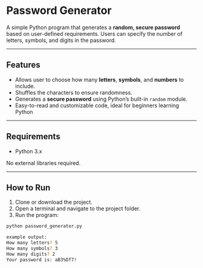 # Password Generator

A simple Python program that generates a **random, secure password** based on user-defined requirements. Users can specify the number of letters, symbols, and digits in the password.

---

## Features

- Allows user to choose how many **letters**, **symbols**, and **numbers** to include.  
- Shuffles the characters to ensure randomness.  
- Generates a **secure password** using Python’s built-in `random` module.  
- Easy-to-read and customizable code, ideal for beginners learning Python

---

## Requirements

- Python 3.x

No external libraries required.

---

## How to Run

1. Clone or download the project.
2. Open a terminal and navigate to the project folder.
3. Run the program:

```bash
python password_generator.py

example output:
How many letters? 5
How many symbols? 3
How many digits? 2
Your password is: aB3%Df7!